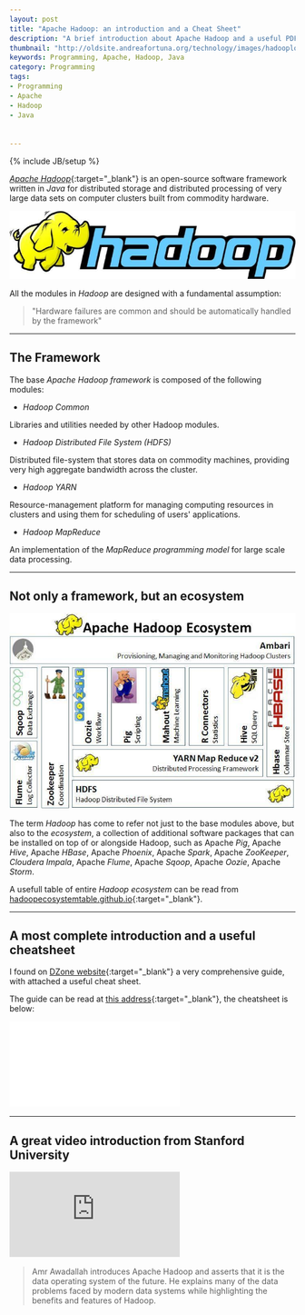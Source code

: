 ```yaml
---
layout: post
title: "Apache Hadoop: an introduction and a Cheat Sheet"
description: "A brief introduction about Apache Hadoop and a useful PDF Cheat Sheet"
thumbnail: "http://oldsite.andreafortuna.org/technology/images/hadooplogo.jpg"
keywords: Programming, Apache, Hadoop, Java
category: Programming
tags: 
- Programming
- Apache
- Hadoop
- Java


---
```

{% include JB/setup %}

[*Apache Hadoop*](http://hadoop.apache.org/){:target="_blank"} is an open-source software framework written in *Java* for distributed storage and distributed processing of very large data sets on computer clusters built from commodity hardware. 

![image](/technology/images/hadooplogo.jpg)

All the modules in *Hadoop* are designed with a fundamental assumption:

>"Hardware failures are common and should be automatically handled by the framework"




<hr>

The Framework
--

The base *Apache Hadoop framework* is composed of the following modules:


- *Hadoop Common*

Libraries and utilities needed by other Hadoop modules.

- *Hadoop Distributed File System (HDFS)*

Distributed file-system that stores data on commodity machines, providing very high aggregate bandwidth across the cluster.

- *Hadoop YARN* 

Resource-management platform for managing computing resources in clusters and using them for scheduling of users' applications.

- *Hadoop MapReduce*

An implementation of the *MapReduce programming model* for large scale data processing.

<hr>

Not only a framework, but an ecosystem
--

![Hadoop ecosystem](/technology/images/hadoopeco.jpg)

The term *Hadoop* has come to refer not just to the base modules above, but also to the *ecosystem*, a collection of additional software packages that can be installed on top of or alongside Hadoop, such as Apache *Pig*, Apache *Hive*, Apache *HBase*, Apache *Phoenix*, Apache *Spark*, Apache *ZooKeeper*, *Cloudera Impala*, Apache *Flume*, Apache *Sqoop*, Apache *Oozie*, Apache *Storm*.

A usefull table of entire *Hadoop ecosystem* can be read from [hadoopecosystemtable.github.io](https://hadoopecosystemtable.github.io/){:target="_blank"}.

<hr>

A most complete introduction and a useful cheatsheet
--

I found on [DZone website](https://dzone.com){:target="_blank"} a very comprehensive guide, with attached a useful cheat sheet.

The guide can be read at [this address](https://dzone.com/refcardz/getting-started-apache-hadoop){:target="_blank"}, the cheatsheet is below:


<div class="video-container">
<embed src="/technology/files/apache_hadoop.pdf" pluginspage="http://www.adobe.com/products/acrobat/readstep2.html">
</div>

<hr>

A great video introduction from Stanford University
--

<div class="video-container">
<iframe src="https://www.youtube.com/embed/d2xeNpfzsYI" frameborder="0" allowfullscreen></iframe>
</div>

>Amr Awadallah introduces Apache Hadoop and asserts that it is the data operating system of the future. 
He explains many of the data problems faced by modern data systems while highlighting the benefits and features of Hadoop. 